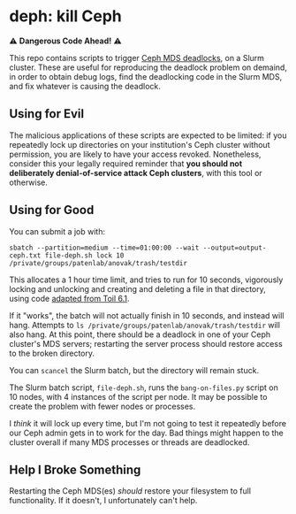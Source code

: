 # deph: kill Ceph

⚠️ **Dangerous Code Ahead!** ⚠️

This repo contains scripts to trigger [Ceph MDS deadlocks](https://tracker.ceph.com/issues/65607), on a Slurm cluster. These are useful for reproducing the deadlock problem on demaind, in order to obtain debug logs, find the deadlocking code in the Slurm MDS, and fix whatever is causing the deadlock.

## Using for Evil

The malicious applications of these scripts are expected to be limited: if you repeatedly lock up directories on your institution's Ceph cluster without permission, you are likely to have your access revoked. Nonetheless, consider this your legally required reminder that **you should not deliberately denial-of-service attack Ceph clusters**, with this tool or otherwise.

## Using for Good

You can submit a job with:

```
sbatch --partition=medium --time=01:00:00 --wait --output=output-ceph.txt file-deph.sh lock 10 /private/groups/patenlab/anovak/trash/testdir
```

This allocates a 1 hour time limit, and tries to run for 10 seconds, vigorously locking and unlocking and creating and deleting a file in that directory, using code [adapted from Toil 6.1](https://github.com/DataBiosphere/toil/blob/3f9cba3766e52866ea80d0934498f8c8f3129c3f/src/toil/lib/threading.py#L359-L470).

If it "works", the batch will not actually finish in 10 seconds, and instead will hang. Attempts to `ls /private/groups/patenlab/anovak/trash/testdir` will also hang. At this point, there should be a deadlock in one of your Ceph cluster's MDS servers; restarting the server process should restore access to the broken directory.

You can `scancel` the Slurm batch, but the directory will remain stuck.

The Slurm batch script, `file-deph.sh`, runs the `bang-on-files.py` script on 10 nodes, with 4 instances of the script per node. It may be possible to create the problem with fewer nodes or processes.

I *think* it will lock up every time, but I'm not going to test it repeatedly before our Ceph admin gets in to work for the day. Bad things might happen to the cluster overall if many MDS processes or threads are deadlocked.

## Help I Broke Something

Restarting the Ceph MDS(es) *should* restore your filesystem to full functionality. If it doesn't, I unfortunately can't help.
